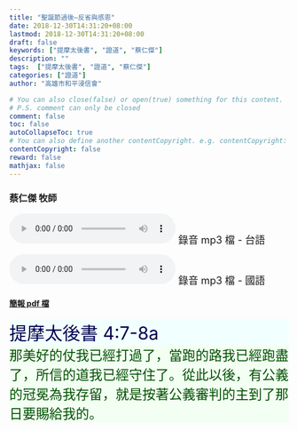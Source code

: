 ```yaml
---
title: "聖誕節過後—反省與感恩"
date: 2018-12-30T14:31:20+08:00
lastmod: 2018-12-30T14:31:20+08:00
draft: false
keywords: ["提摩太後書", "證道", "蔡仁傑"]
description: ""
tags:  ["提摩太後書", "證道", "蔡仁傑"]
categories: ["證道"]
author: "高雄市和平浸信會"

# You can also close(false) or open(true) something for this content.
# P.S. comment can only be closed
comment: false
toc: false
autoCollapseToc: true
# You can also define another contentCopyright. e.g. contentCopyright: "This is another copyright."
contentCopyright: false
reward: false
mathjax: false
---
```


### 蔡仁傑 牧師

<audio controls src="https://hbc.nctu.me/mp3-s/s20181230t.mp3"></audio><font size="4"> 錄音 mp3 檔 - 台語</font>

<audio controls src="https://hbc.nctu.me/mp3-s/s20181230c.mp3"></audio><font size="4"> 錄音 mp3 檔 - 國語</font>

#### [簡報 pdf 檔](/pdf-s/s20181230.pdf "聖誕節過後—反省與感恩")

<div style="background-color:#F2FFFF"><font size="6", color="#000050">
提摩太後書 4:7-8a
</font>
</div>

<div style="background-color:#F2FFF2"><font size="5", color="005000">
那美好的仗我已經打過了，當跑的路我已經跑盡了，所信的道我已經守住了。從此以後，有公義的冠冕為我存留，就是按著公義審判的主到了那日要賜給我的。
</font>
</div>